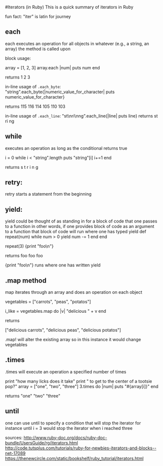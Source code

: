 #Iterators (in Ruby)
This is a quick summary of iterators in Ruby

fun fact: "iter" is latin for journey

## each
each executes an operation for all objects in whatever (e.g., a string, an array) the method is called upon

block usage:

  array = [1, 2, 3]
  array.each |num|
    puts num
  end

returns
  1
  2
  3

in-line usage of `.each_byte`:
  "string".each_byte{|numeric_value_for_character| puts numeric_value_for_character}

returns
  115
  116
  114
  105
  110
  103

in-line usage of `.each_line`:
  "st\nri\nng".each_line{|line| puts line}
returns
  st
  ri
  ng

## while
executes an operation as long as the conditional returns true

  i = 0
  while i < "string".length
     puts "string"[i]
     i+=1
  end

returns
  s
  t
  r
  i
  n
  g

## retry:
retry starts a statement from the beginning

## yield:
yield could be thought of as standing in for a block of code
that one passes to a function
in other words, if one provides block of code as an argument to a function
that block of code will run where one has typed yield
  def repeat(num)
    while num > 0
      yield
      num -= 1
    end
  end

  repeat(3) {print "foo\n"}

returns
  foo
  foo
  foo  

{print "foo\n"} runs where one has written yield


## .map method
map iterates through an array and does an operation on each object

  vegetables = ["carrots", "peas", "potatos"]

  i_like = vegetables.map do |v|
    "delicious " + v
  end

returns

  ["delicious carrots", "delicious peas", "delicious potatos"]  

.map! will alter the existing array
so in this instance it would change vegetables

## .times
.times will execute an operation a specified number of times

  print "how many licks does it take"
  print " to get to the center of a tootsie pop?"
  array = ["one", "two", "three"]
  3.times do |num|
    puts "#{array[i]}"
  end

returns
  "one"
  "two"
  "three"  

## until
one can use until to specify a condition that will stop the iterator
for instance
until i = 3
would stop the iterator when i reached three

sources:
http://www.ruby-doc.org/docs/ruby-doc-bundle/UsersGuide/rg/iterators.html  
http://code.tutsplus.com/tutorials/ruby-for-newbies-iterators-and-blocks--net-17089
https://thenewcircle.com/static/bookshelf/ruby_tutorial/iterators.html
